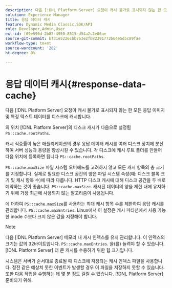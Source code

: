 ```yaml
---
description: 다음 [!DNL Platform Server] 요청이 캐시 불가로 표시되지 않는 한 모든 응답 이미지 및 특정 텍스트 데이터를 디스크에 캐시합니다.
solution: Experience Manager
title: 응답 데이터 캐시
feature: Dynamic Media Classic,SDK/API
role: Developer,Admin,User
exl-id: f09e596d-2b85-4950-8515-d54a2c2e86ae
source-git-commit: bf31e5226cbb763e2fb82391772b64e5d5c89fae
workflow-type: tm+mt
source-wordcount: '282'
ht-degree: 0%

---
```


# 응답 데이터 캐시{#response-data-cache}

다음 [!DNL Platform Server] 요청이 캐시 불가로 표시되지 않는 한 모든 응답 이미지 및 특정 텍스트 데이터를 디스크에 캐시합니다.

의 위치 [!DNL Platform Server]의 디스크 캐시가 다음으로 설정됨 `PS::cache.rootPaths`.

캐시 적중률이 높은 애플리케이션의 경우 응답 데이터 캐시를 여러 디스크 장치에 분산하여 서버 성능과 용량을 향상시킬 수 있습니다. 각 디스크에 캐시 루트 폴더를 만들어 다음 위치에 등록하면 됩니다 `PS::cache.rootPaths`.

`PS::cache.maxSize` 파일 시스템 오버헤드를 고려하지 않고 모든 캐시 항목의 총 크기를 지정합니다. 실제로 필요한 디스크 공간의 양은 파일 시스템 속성(예: 디스크 블록 크기 및 캐시 항목 수)에 따라 다릅니다. HTTP 디스크 캐시에 대해 디스크 공간을 두 배로 예약하는 것이 좋습니다. `PS::cache.maxSize`. 캐시된 데이터의 양을 제한 내에 유지하기 위해 가장 최근에 사용되지 않는 알고리즘이 사용됩니다.

에 더하여 `PS::cache.maxSize`를 사용하는 최대 캐시 항목 수를 제한하여 응답 캐시를 관리합니다. `PS::cache.maxEntries`. Linux에서 이 설정은 캐시 파티션에서 사용 가능한 inode 수보다 크지 않은 값을 지정해야 합니다.

>[!NOTE]
>
>다음 [!DNL Platform Server] 메모리 내 캐시 인덱스를 유지 관리합니다. 이 인덱스의 크기는 값의 32바이트입니다. `PS::cache.maxEntries`. 을(를) 늘려야 할 수 있습니다. [!DNL Platform Server] 더 큰 캐시를 수용하기 위한 힙 크기입니다.

시스템은 서버가 순서대로 종료될 때 디스크에 저장되는 캐시 인덱스 파일을 사용합니다. 정전 같은 예상치 못한 이벤트가 발생할 경우 이 파일을 저장하지 못할 수 있습니다. 또한 다음 작업을 수행하는 데 몇 분 정도 걸릴 수 있습니다. [!DNL Platform Server] 준비되기 위해.
